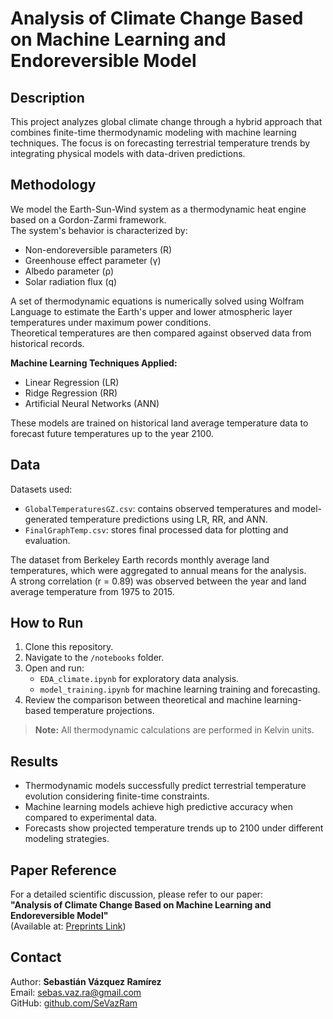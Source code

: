 # Analysis of Climate Change Based on Machine Learning and Endoreversible Model

## Description
This project analyzes global climate change through a hybrid approach that combines finite-time thermodynamic modeling with machine learning techniques. 
The focus is on forecasting terrestrial temperature trends by integrating physical models with data-driven predictions.

## Methodology
We model the Earth-Sun-Wind system as a thermodynamic heat engine based on a Gordon-Zarmi framework.  
The system's behavior is characterized by:
- Non-endoreversible parameters (R)
- Greenhouse effect parameter (γ)
- Albedo parameter (ρ)
- Solar radiation flux (q)

A set of thermodynamic equations is numerically solved using Wolfram Language to estimate the Earth's upper and lower atmospheric layer temperatures under maximum power conditions.  
Theoretical temperatures are then compared against observed data from historical records.

**Machine Learning Techniques Applied:**
- Linear Regression (LR)
- Ridge Regression (RR)
- Artificial Neural Networks (ANN)

These models are trained on historical land average temperature data to forecast future temperatures up to the year 2100.

## Data
Datasets used:
- `GlobalTemperaturesGZ.csv`: contains observed temperatures and model-generated temperature predictions using LR, RR, and ANN.
- `FinalGraphTemp.csv`: stores final processed data for plotting and evaluation.

The dataset from Berkeley Earth records monthly average land temperatures, which were aggregated to annual means for the analysis.  
A strong correlation (r = 0.89) was observed between the year and land average temperature from 1975 to 2015.

## How to Run
1. Clone this repository.
2. Navigate to the `/notebooks` folder.
3. Open and run:
   - `EDA_climate.ipynb` for exploratory data analysis.
   - `model_training.ipynb` for machine learning training and forecasting.
4. Review the comparison between theoretical and machine learning-based temperature projections.

> **Note:** All thermodynamic calculations are performed in Kelvin units.

## Results
- Thermodynamic models successfully predict terrestrial temperature evolution considering finite-time constraints.
- Machine learning models achieve high predictive accuracy when compared to experimental data.
- Forecasts show projected temperature trends up to 2100 under different modeling strategies.

## Paper Reference
For a detailed scientific discussion, please refer to our paper:  
**"Analysis of Climate Change Based on Machine Learning and Endoreversible Model"**  
(Available at: [Preprints Link](https://www.preprints.org/manuscript/202306.1197))

## Contact
Author: **Sebastián Vázquez Ramírez**  
Email: sebas.vaz.ra@gmail.com  
GitHub: [github.com/SeVazRam](https://github.com/SeVazRam)

